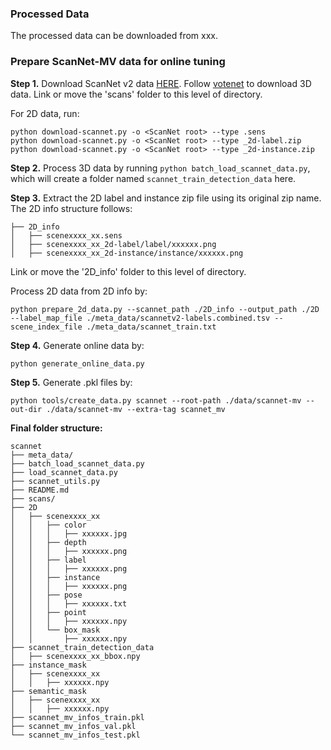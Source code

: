 ### Processed Data
The processed data can be downloaded from xxx.


### Prepare ScanNet-MV data for online tuning

**Step 1.** Download ScanNet v2 data [HERE](https://github.com/ScanNet/ScanNet). Follow [votenet](https://github.com/facebookresearch/votenet/tree/main/scannet) to download 3D data. 
Link or move the 'scans' folder to this level of directory. 

For 2D data, run:
```
python download-scannet.py -o <ScanNet root> --type .sens
python download-scannet.py -o <ScanNet root> --type _2d-label.zip
python download-scannet.py -o <ScanNet root> --type _2d-instance.zip
```

**Step 2.** Process 3D data by running `python batch_load_scannet_data.py`, which will create a folder named `scannet_train_detection_data` here.

**Step 3.** Extract the 2D label and instance zip file using its original zip name. 
The 2D info structure follows:

```
├── 2D_info
│   ├── scenexxxx_xx.sens
│   ├── scenexxxx_xx_2d-label/label/xxxxxx.png
│   ├── scenexxxx_xx_2d-instance/instance/xxxxxx.png
```


Link or move the '2D_info' folder to this level of directory. 
 
Process 2D data from 2D info by:
```
python prepare_2d_data.py --scannet_path ./2D_info --output_path ./2D --label_map_file ./meta_data/scannetv2-labels.combined.tsv --scene_index_file ./meta_data/scannet_train.txt
```

**Step 4.** Generate online data by:
```
python generate_online_data.py
```

**Step 5.** Generate .pkl files by:
```
python tools/create_data.py scannet --root-path ./data/scannet-mv --out-dir ./data/scannet-mv --extra-tag scannet_mv
```


**Final folder structure:**

```
scannet
├── meta_data/
├── batch_load_scannet_data.py
├── load_scannet_data.py
├── scannet_utils.py
├── README.md
├── scans/
├── 2D
│   ├── scenexxxx_xx
│   │   ├── color
│   │   │   ├── xxxxxx.jpg
│   │   ├── depth
│   │   │   ├── xxxxxx.png
│   │   ├── label
│   │   │   ├── xxxxxx.png
│   │   ├── instance
│   │   │   ├── xxxxxx.png
│   │   ├── pose
│   │   │   ├── xxxxxx.txt
│   │   ├── point
│   │   │   ├── xxxxxx.npy
│   │   └── box_mask
│   │       ├── xxxxxx.npy
├── scannet_train_detection_data
│   ├── scenexxxx_xx_bbox.npy
├── instance_mask
│   ├── scenexxxx_xx
│   │   ├── xxxxxx.npy
├── semantic_mask
│   ├── scenexxxx_xx
│   │   ├── xxxxxx.npy
├── scannet_mv_infos_train.pkl
├── scannet_mv_infos_val.pkl
└── scannet_mv_infos_test.pkl

```
